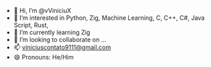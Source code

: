 - 👋 Hi, I’m @vViniciuX
- 👀 I’m interested in Python, Zig, Machine Learning, C, C++, C#, Java Script, Rust, 
- 🌱 I’m currently learning Zig
- 💞️ I’m looking to collaborate on ...
- 📫 viniciuscontato9111@gmail.com
- 😄 Pronouns: He/Him

<!---
vViniciuX/vViniciuX is a ✨ special ✨ repository because its `README.md` (this file) appears on your GitHub profile.
You can click the Preview link to take a look at your changes.
--->
